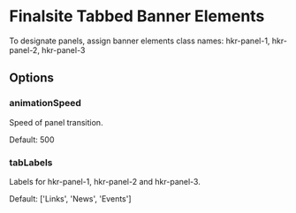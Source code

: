 # Finalsite Tabbed Banner Elements

To designate panels, assign banner elements class names: hkr-panel-1, hkr-panel-2, hkr-panel-3

## Options

### animationSpeed
Speed of panel transition.

Default: 500

### tabLabels
Labels for hkr-panel-1, hkr-panel-2 and hkr-panel-3. 

Default: ['Links', 'News', 'Events']